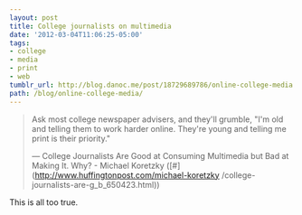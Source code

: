 ```yaml
---
layout: post
title: College journalists on multimedia
date: '2012-03-04T11:06:25-05:00'
tags:
- college
- media
- print
- web
tumblr_url: http://blog.danoc.me/post/18729689786/online-college-media
path: /blog/online-college-media/
---
```


> Ask most college newspaper advisers, and they'll grumble, "I'm old and
telling them to work harder online. They're young and telling me print is
their priority."
>
> &mdash; College Journalists Are Good at Consuming Multimedia but Bad at Making It.
Why? - Michael Koretzky ([#](http://www.huffingtonpost.com/michael-koretzky
/college-journalists-are-g_b_650423.html))

This is all too true.
